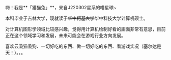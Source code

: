 嗨！我是**「猫猫兔」**，来自J220302星系的喵星球~

本科毕业于吉林大学，现就读于~~华中柯基大学~~华中科技大学计算机硕士。

对计算机图形学领域比较感兴趣，觉得用计算机绘制好看的画面非常有意思，目前正在这个领域学习和发展，未来可能会在游戏行业方向发展。

喜欢云吸猫吸狗、一切好吃的东西、做一切好吃的东西、看游戏实况（塞尔达是天！）。。。

